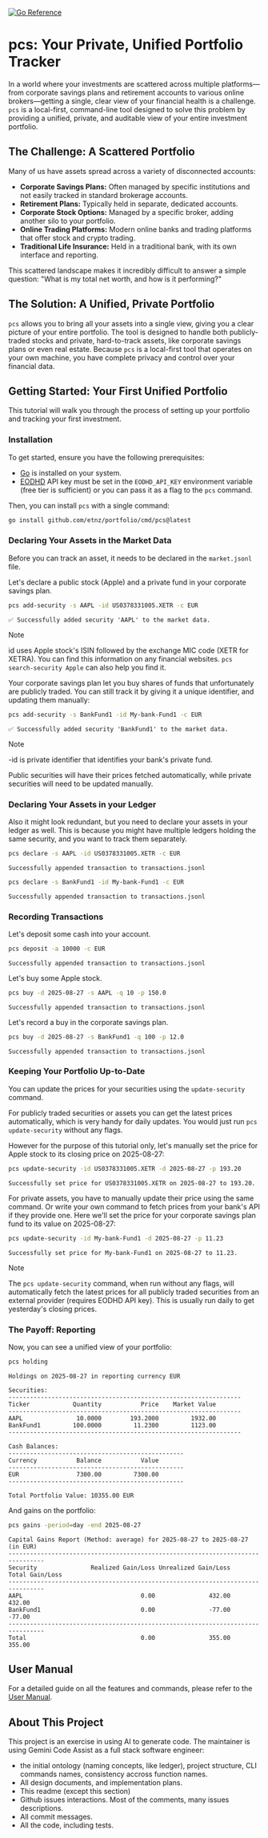 [![Go Reference](https://pkg.go.dev/badge/github.com/etnz/portfolio.svg)](https://pkg.go.dev/github.com/etnz/portfolio)

# pcs: Your Private, Unified Portfolio Tracker

In a world where your investments are scattered across multiple platforms—from corporate savings plans and retirement accounts to various online brokers—getting a single, clear view of your financial health is a challenge. `pcs` is a local-first, command-line tool designed to solve this problem by providing a unified, private, and auditable view of your entire investment portfolio.

## The Challenge: A Scattered Portfolio

Many of us have assets spread across a variety of disconnected accounts:

*   **Corporate Savings Plans:** Often managed by specific institutions and not easily tracked in standard brokerage accounts.
*   **Retirement Plans:** Typically held in separate, dedicated accounts.
*   **Corporate Stock Options:** Managed by a specific broker, adding another silo to your portfolio.
*   **Online Trading Platforms:** Modern online banks and trading platforms that offer stock and crypto trading.
*   **Traditional Life Insurance:** Held in a traditional bank, with its own interface and reporting.

This scattered landscape makes it incredibly difficult to answer a simple question: "What is my total net worth, and how is it performing?"

## The Solution: A Unified, Private Portfolio

`pcs` allows you to bring all your assets into a single view, giving you a clear picture of your entire portfolio. The tool is designed to handle both publicly-traded stocks and private, hard-to-track assets, like corporate savings plans or even real estate. Because `pcs` is a local-first tool that operates on your own machine, you have complete privacy and control over your financial data.

## Getting Started: Your First Unified Portfolio

This tutorial will walk you through the process of setting up your portfolio and tracking your first investment.

### Installation

To get started, ensure you have the following prerequisites:
- [Go](https://golang.org/) is installed on your system.
- [EODHD](https://eodhd.com/) API key must be set in the `EODHD_API_KEY` environment variable (free tier is sufficient) or you can pass it as a flag to the `pcs` command.

Then, you can install `pcs` with a single command:

```bash
go install github.com/etnz/portfolio/cmd/pcs@latest
```

### Declaring Your Assets in the Market Data

Before you can track an asset, it needs to be declared in the `market.jsonl` file. 

Let's declare a public stock (Apple) and a private fund in your corporate savings plan.


```bash
pcs add-security -s AAPL -id US0378331005.XETR -c EUR
```

```console
✅ Successfully added security 'AAPL' to the market data.
```

> [!NOTE]
> id uses Apple stock's ISIN followed by the exchange MIC code (XETR for XETRA). You can find this information on any financial websites. `pcs search-security Apple` can also help you find it.


Your corporate savings plan let you buy shares of funds that unfortunately are publicly traded. You can still track it by giving it a unique identifier, and updating them manually:

```bash
pcs add-security -s BankFund1 -id My-bank-Fund1 -c EUR
```

```console
✅ Successfully added security 'BankFund1' to the market data.
```

> [!NOTE]
> -id is private identifier that identifies your bank's private fund.

Public securities will have their prices fetched automatically, while private securities will need to be updated manually.

### Declaring Your Assets in your Ledger

Also it might look redundant, but you need to declare your assets in your ledger as well. This is because you might have multiple ledgers holding the same security, and you want to track them separately.

```bash
pcs declare -s AAPL -id US0378331005.XETR -c EUR
```

```console
Successfully appended transaction to transactions.jsonl
```

```bash
pcs declare -s BankFund1 -id My-bank-Fund1 -c EUR
```

```console
Successfully appended transaction to transactions.jsonl
```

### Recording Transactions

Let's deposit some cash into your account.

```bash
pcs deposit -a 10000 -c EUR
```

```console
Successfully appended transaction to transactions.jsonl
```

Let's buy some Apple stock.

```bash
pcs buy -d 2025-08-27 -s AAPL -q 10 -p 150.0
```

```console
Successfully appended transaction to transactions.jsonl
```

Let's record a buy in the corporate savings plan.

```bash
pcs buy -d 2025-08-27 -s BankFund1 -q 100 -p 12.0
```

```console
Successfully appended transaction to transactions.jsonl
```


### Keeping Your Portfolio Up-to-Date

You can update the prices for your securities using the `update-security` command.

For publicly traded securities or assets you can get the latest prices automatically, which is very handy for daily updates. You would just run `pcs update-security` without any flags.

However for the purpose of this tutorial only, let's manually set the price for Apple stock to its closing price on 2025-08-27:

```bash
pcs update-security -id US0378331005.XETR -d 2025-08-27 -p 193.20
```

```console
Successfully set price for US0378331005.XETR on 2025-08-27 to 193.20.
```

For private assets, you have to manually update their price using the same command. Or write your own command to fetch prices from your bank's API if they provide one. Here we'll set the price for your corporate savings plan fund to its value on 2025-08-27:

```bash
pcs update-security -id My-bank-Fund1 -d 2025-08-27 -p 11.23
```

```console
Successfully set price for My-bank-Fund1 on 2025-08-27 to 11.23.
```

> [!NOTE]
> The `pcs update-security` command, when run without any flags, will automatically fetch the latest prices for all publicly traded securities from an external provider (requires EODHD API key). This is usually run daily to get yesterday's closing prices.



### The Payoff: Reporting

Now, you can see a unified view of your portfolio:

```bash
pcs holding
```

```console
Holdings on 2025-08-27 in reporting currency EUR

Securities:
-----------------------------------------------------------------
Ticker            Quantity           Price    Market Value
-----------------------------------------------------------------
AAPL               10.0000        193.2000         1932.00
BankFund1         100.0000         11.2300         1123.00
-----------------------------------------------------------------

Cash Balances:
-------------------------------------------------
Currency           Balance           Value
-------------------------------------------------
EUR                7300.00         7300.00
-------------------------------------------------

Total Portfolio Value: 10355.00 EUR
```


And gains on the portfolio:

```bash
pcs gains -period=day -end 2025-08-27
```

```console
Capital Gains Report (Method: average) for 2025-08-27 to 2025-08-27 (in EUR)
--------------------------------------------------------------------------------
Security               Realized Gain/Loss Unrealized Gain/Loss      Total Gain/Loss
--------------------------------------------------------------------------------
AAPL                                 0.00               432.00               432.00
BankFund1                            0.00               -77.00               -77.00
--------------------------------------------------------------------------------
Total                                0.00               355.00               355.00
```

## User Manual

For a detailed guide on all the features and commands, please refer to the [User Manual](./UserManual.md).

## About This Project

This project is an exercise in using AI to generate code. The maintainer is using Gemini Code Assist as a full stack software engineer:
* the initial ontology (naming concepts, like ledger), project structure, CLI commands names, consistency accross function names.
* All design documents, and implementation plans.
* This readme (except this section)
* Github issues interactions. Most of the comments, many issues descriptions.
* All commit messages.
* All the code, including tests.